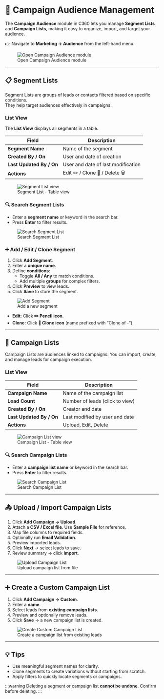 # 👥 Campaign Audience Management

The **Campaign Audience** module in C360 lets you manage **Segment Lists** and **Campaign Lists**, making it easy to organize, import, and target your audience.

👉 Navigate to **Marketing → Audience** from the left-hand menu.

<figure>
  <img src="/media/audience/open-campaign-audience.png" alt="Open Campaign Audience module" />
  <figcaption>Open Campaign Audience module</figcaption>
</figure>

---

## 📋 Segment Lists

Segment Lists are groups of leads or contacts filtered based on specific conditions.  
They help target audiences effectively in campaigns.

### List View

The **List View** displays all segments in a table.

| Field                    | Description                        |
| ------------------------ | ---------------------------------- |
| **Segment Name**         | Name of the segment                |
| **Created By / On**      | User and date of creation          |
| **Last Updated By / On** | User and date of last modification |
| **Actions**              | Edit ✏️ / Clone 📑 / Delete 🗑️     |

<figure>
  <img src="/media/audience/segment-list-view.png" alt="Segment List view" />
  <figcaption>Segment List - Table view</figcaption>
</figure>

### 🔍 Search Segment Lists

- Enter a **segment name** or keyword in the search bar.
- Press **Enter** to filter results.

<figure>
  <img src="/media/audience/search-segment.png" alt="Search Segment List" />
  <figcaption>Search Segment List</figcaption>
</figure>

### ➕ Add / Edit / Clone Segment

1. Click **Add Segment**.
2. Enter a **unique name**.
3. Define **conditions**:
   - Toggle **All / Any** to match conditions.
   - Add multiple **groups** for complex filters.
4. Click **Preview** to view leads.
5. Click **Save** to store the segment.

<figure>
  <img src="/media/audience/add-segment.png" alt="Add Segment" />
  <figcaption>Add a new segment</figcaption>
</figure>

- **Edit:** Click **✏️ Pencil icon**.
- **Clone:** Click **📑 Clone icon** (name prefixed with “Clone of -”).

---

## 📑 Campaign Lists

Campaign Lists are audiences linked to campaigns. You can import, create, and manage leads for campaign execution.

### List View

| Field                    | Description                     |
| ------------------------ | ------------------------------- |
| **Campaign Name**        | Name of the campaign list       |
| **Lead Count**           | Number of leads (click to view) |
| **Created By / On**      | Creator and date                |
| **Last Updated By / On** | Last modified by user and date  |
| **Actions**              | Upload, Edit, Delete            |

<figure>
  <img src="/media/audience/campaign-list-view.png" alt="Campaign List view" />
  <figcaption>Campaign List - Table view</figcaption>
</figure>

### 🔍 Search Campaign Lists

- Enter a **campaign list name** or keyword in the search bar.
- Press **Enter** to filter results.

<figure>
  <img src="/media/audience/search-campaign.png" alt="Search Campaign List" />
  <figcaption>Search Campaign List</figcaption>
</figure>

---

## 📤 Upload / Import Campaign Lists

1. Click **Add Campaign → Upload**.
2. Attach a **CSV / Excel file**. Use **Sample File** for reference.
3. Map file columns to required fields.
4. Optionally run **Email Validation**.
5. Preview imported leads.
6. Click **Next** → select leads to save.
7. Review summary → click **Import**.

<figure>
  <img src="/media/audience/upload-campaign-list.png" alt="Upload Campaign List" />
  <figcaption>Upload campaign list from file</figcaption>
</figure>

---

## ➕ Create a Custom Campaign List

1. Click **Add Campaign → Custom**.
2. Enter a **name**.
3. Select leads from **existing campaign lists**.
4. Preview and optionally remove leads.
5. Click **Save** → a new campaign list is created.

<figure>
  <img src="/media/audience/custom-campaign-list.png" alt="Create Custom Campaign List" />
  <figcaption>Create a campaign list from existing leads</figcaption>
</figure>

---

## 💡 Tips

- Use meaningful segment names for clarity.
- Clone segments to create variations without starting from scratch.
- Apply filters to quickly locate segments or campaigns.

:::warning
Deleting a segment or campaign list **cannot be undone**. Confirm before deleting.
:::
